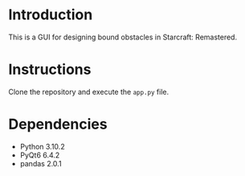 # Introduction
This is a GUI for designing bound obstacles in Starcraft: Remastered.

# Instructions
Clone the repository and execute the ``app.py`` file.

# Dependencies
- Python 3.10.2
- PyQt6 6.4.2
- pandas 2.0.1